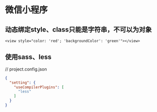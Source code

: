 # 微信小程序

## 动态绑定style、class只能是字符串，不可以为对象
``` wxml
<view style="color: 'red'; 'backgroundColor': 'green'"></view>
```

## 使用sass、less
// project.config.json
``` json
{
  "setting": {
    "useCompilerPlugins": [
      "less"
    ]
  }
}
```
